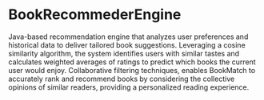 # BookRecommederEngine

Java-based recommendation engine that analyzes user preferences and historical data to deliver tailored book suggestions. Leveraging a cosine similarity algorithm, the system identifies users with similar tastes and calculates weighted averages of ratings to predict which books the current user would enjoy. Collaborative filtering techniques, enables BookMatch to accurately rank and recommend books by considering the collective opinions of similar readers, providing a personalized reading experience.
